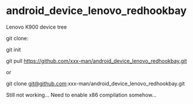 android_device_lenovo_redhookbay
================================

Lenovo K900 device tree


git clone:

git init

git pull https://github.com/xxx-man/android_device_lenovo_redhookbay.git

or

git clone git@github.com:xxx-man/android_device_lenovo_redhookbay.git


Still not working... Need to enable x86 compilation somehow...
